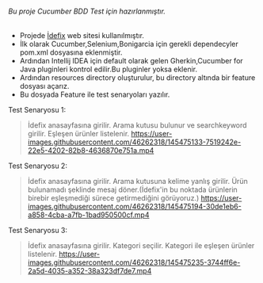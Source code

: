 ###### Bu proje Cucumber BDD Test için hazırlanmıştır.
* Projede [İdefix](https://www.idefix.com/) web sitesi kullanılmıştır.
* İlk olarak Cucumber,Selenium,Bonigarcia için gerekli dependecyler pom.xml dosyasına eklenmiştir.
* Ardından Intellij IDEA için default olarak gelen Gherkin,Cucumber for Java pluginleri kontrol edilir.Bu pluginler yoksa eklenir.
* Ardından resources directory oluşturulur, bu directory altında bir feature dosyası açarız.
* Bu dosyada Feature ile test senaryoları yazılır.

Test Senaryosu 1:
> İdefix anasayfasına girilir.
> Arama kutusu bulunur ve searchkeyword girilir.
> Eşleşen ürünler listelenir.
https://user-images.githubusercontent.com/46262318/145475133-7519242e-22e5-4202-82b8-4636870e751a.mp4

Test Senaryosu 2:
>İdefix anasayfasına girilir.
>Arama kutusuna kelime yanlış girilir.
>Ürün bulunamadı şeklinde mesaj döner.(İdefix'in bu noktada ürünlerin birebir eşleşmediği sürece getirmediğini görüyoruz.)
https://user-images.githubusercontent.com/46262318/145475194-30de1eb6-a858-4cba-a7fb-1bad950500cf.mp4

Test Senaryosu 3:
>İdefix anasayfasına girilir.
>Kategori seçilir.
>Kategori ile eşleşen ürünler listelenir.
https://user-images.githubusercontent.com/46262318/145475235-3744ff6e-2a5d-4035-a352-38a323df7de7.mp4





